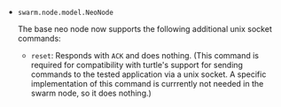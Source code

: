 * `swarm.node.model.NeoNode`

  The base neo node now supports the following additional unix socket commands:
    * `reset`: Responds with `ACK` and does nothing. (This command is required
      for compatibility with turtle's support for sending commands to the tested
      application via a unix socket. A specific implementation of this command
      is currrently not needed in the swarm node, so it does nothing.)

